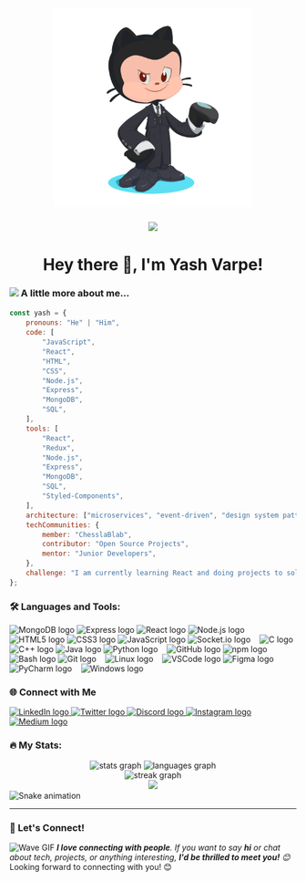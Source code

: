 <div align="center">
<img src="./octocat-1719221900022.png" alt="Coder" width="350" />
</div>

###
<div align="center">
  <img src="https://visitor-badge.laobi.icu/badge?page_id=YashVarpe05.YashVarpe05&left_color=black&right_color=dimgrey" />
</div>

###

<h1 align="center">Hey there 👋, I'm Yash Varpe!</h1>

### <img src="https://media.giphy.com/media/VgCDAzcKvsR6OM0uWg/giphy.gif" width="50"> A little more about me...

```javascript
const yash = {
	pronouns: "He" | "Him",
	code: [
		"JavaScript",
		"React",
		"HTML",
		"CSS",
		"Node.js",
		"Express",
		"MongoDB",
		"SQL",
	],
	tools: [
		"React",
		"Redux",
		"Node.js",
		"Express",
		"MongoDB",
		"SQL",
		"Styled-Components",
	],
	architecture: ["microservices", "event-driven", "design system pattern"],
	techCommunities: {
		member: "ChesslaBlab",
		contributor: "Open Source Projects",
		mentor: "Junior Developers",
	},
	challenge: "I am currently learning React and doing projects to solidify my understanding",
};
```
<h3 align="left">🛠 Languages and Tools:</h3>
<div align="left">
  <img src="https://skillicons.dev/icons?i=mongodb" height="30" alt="MongoDB logo" />
  <img src="https://skillicons.dev/icons?i=express" height="30" alt="Express logo" />
  <img src="https://skillicons.dev/icons?i=react" height="30" alt="React logo" />
  <img src="https://cdn.simpleicons.org/nodedotjs/339933" height="30" alt="Node.js logo" />
  <img width="8" />
  <img src="https://skillicons.dev/icons?i=html" height="30" alt="HTML5 logo" />
  <img src="https://skillicons.dev/icons?i=css" height="30" alt="CSS3 logo" />
  <img src="https://skillicons.dev/icons?i=js" height="30" alt="JavaScript logo" />
  <img src="https://cdn.jsdelivr.net/gh/devicons/devicon/icons/socketio/socketio-original.svg" height="30" alt="Socket.io logo" />
  <img width="8" />
  <img src="https://skillicons.dev/icons?i=c" height="30" alt="C logo" />
  <img src="https://skillicons.dev/icons?i=cpp" height="30" alt="C++ logo" />
  <img src="https://skillicons.dev/icons?i=java" height="30" alt="Java logo" />
  <img src="https://skillicons.dev/icons?i=py" height="30" alt="Python logo" />
  <img width="8" />
  <img src="https://skillicons.dev/icons?i=github" height="30" alt="GitHub logo" />
  <img src="https://cdn.simpleicons.org/npm/CB3837" height="30" alt="npm logo" />
  <img src="https://cdn.jsdelivr.net/gh/devicons/devicon/icons/bash/bash-original.svg" height="30" alt="Bash logo" />
  <img src="https://cdn.jsdelivr.net/gh/devicons/devicon/icons/git/git-original.svg" height="30" alt="Git logo" />
  <img width="8" />
  <img src="https://cdn.jsdelivr.net/gh/devicons/devicon/icons/linux/linux-original.svg" height="30" alt="Linux logo" />
  <img width="8" />
  <img src="https://skillicons.dev/icons?i=vscode" height="30" alt="VSCode logo" />
  <img src="https://cdn.jsdelivr.net/gh/devicons/devicon/icons/figma/figma-original.svg" height="30" alt="Figma logo" />
  <img width="8" />
  <img src="https://cdn.jsdelivr.net/gh/devicons/devicon/icons/pycharm/pycharm-original.svg" height="30" alt="PyCharm logo" />
  <img width="8" />
  <img src="https://cdn.jsdelivr.net/gh/devicons/devicon/icons/windows8/windows8-original.svg" height="30" alt="Windows logo" />
</div>
<h3 align="left">🌐 Connect with Me</h3>
<div align="left">
  <a href="https://linkedin.com/in/YashVarpe" target="_blank">
    <img src="https://raw.githubusercontent.com/maurodesouza/profile-readme-generator/master/src/assets/icons/social/linkedin/default.svg" width="52" height="40" alt="LinkedIn logo" />
  </a>
  <a href="https://x.com/YashVarpe05" target="_blank">
    <img src="https://raw.githubusercontent.com/maurodesouza/profile-readme-generator/master/src/assets/icons/social/twitter/default.svg" width="52" height="40" alt="Twitter logo" />
  </a>
  <a href="https://discord.com/users/yash_varpe" target="_blank">
    <img src="https://raw.githubusercontent.com/maurodesouza/profile-readme-generator/master/src/assets/icons/social/discord/default.svg" width="52" height="40" alt="Discord logo" />
  </a>
  <a href="https://instagram.com/yash_varpe.05" target="_blank">
    <img src="https://raw.githubusercontent.com/maurodesouza/profile-readme-generator/master/src/assets/icons/social/instagram/default.svg" width="52" height="40" alt="Instagram logo" />
  </a>
  <a href="https://medium.com/@yashvarpe2005" target="_blank">
    <img src="https://raw.githubusercontent.com/maurodesouza/profile-readme-generator/master/src/assets/icons/social/medium/default.svg" width="52" height="40" alt="Medium logo" />
  </a>
</div>
<h3 align="left">🔥 My Stats:</h3>
<div align="center">
  <img src="https://github-readme-stats.vercel.app/api?username=YashVarpe05&hide_title=false&hide_rank=false&show_icons=true&include_all_commits=true&count_private=true&disable_animations=false&theme=dracula&locale=en&hide_border=true&order=1" height="175" alt="stats graph" />
  <img src="https://github-readme-stats.vercel.app/api/top-langs?username=YashVarpe05&locale=en&hide_title=false&layout=compact&card_width=320&langs_count=5&theme=dracula&hide_border=true&order=2" height="165" alt="languages graph" />
</div>
<div align="center">
  <img src="https://streak-stats.demolab.com?user=YashVarpe05&locale=en&mode=daily&theme=dark&hide_border=false&border_radius=5&order=3" height="220" alt="streak graph" />
</div>
<div align="center">
  <img src="https://profile-counter.glitch.me/YashVarpe05/count.svg?" />
</div>
<img src="https://raw.githubusercontent.com/YashVarpe05/YashVarpe05/output/snake.svg" alt="Snake animation" />

---

### 🌟 Let's Connect!
<img src="https://media.giphy.com/media/LnQjpWaON8nhr21vNW/giphy.gif" width="60" alt="Wave GIF">
<em><b>I love connecting with people</b>. If you want to say <b>hi</b> or chat about tech, projects, or anything interesting, <b>I'd be thrilled to meet you!</b> 😊</em>
Looking forward to connecting with you! 😊
